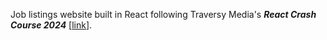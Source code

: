 Job listings website built in React following Traversy Media's ***React Crash Course 2024*** [[link](https://www.youtube.com/watch?v=j8AVXNozac8&list=PLNqp92_EXZBJ4CBroxVBJEpAXoz1g-naZ&index=2)].

<!-- # React + Vite

This template provides a minimal setup to get React working in Vite with HMR and some ESLint rules.

Currently, two official plugins are available:

- [@vitejs/plugin-react](https://github.com/vitejs/vite-plugin-react/blob/main/packages/plugin-react/README.md) uses [Babel](https://babeljs.io/) for Fast Refresh
- [@vitejs/plugin-react-swc](https://github.com/vitejs/vite-plugin-react-swc) uses [SWC](https://swc.rs/) for Fast Refresh -->
